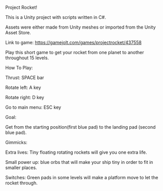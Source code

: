 Project Rocket!

This is a Unity project with scripts written in C#.

Assets were either made from Unity meshes or imported from the Unity Asset Store.

Link to game: https://gamejolt.com/games/projectrocket/437558

Play this short game to get your rocket from one planet to another throughout 15 levels.

How To Play:

Thrust: SPACE bar

Rotate left: A key

Rotate right: D key

Go to main menu: ESC key

Goal:

Get from the starting position(first blue pad) to the landing pad (second blue pad).

Gimmicks:

Extra lives: Tiny floating rotating rockets will give you one extra life.

Small power up: blue orbs that will make your ship tiny in order to fit in smaller places.

Switches: Green pads in some levels will make a platform move to let the rocket through.
